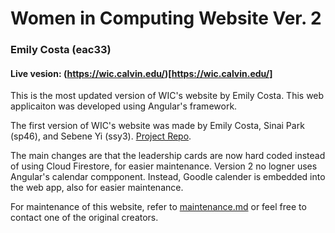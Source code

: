 # Women in Computing Website Ver. 2
### Emily Costa (eac33)
#### Live vesion: (https://wic.calvin.edu/)[https://wic.calvin.edu/]

This is the most updated version of WIC's website by Emily Costa. This web applicaiton was developed using Angular's framework.

The first version of WIC's website was made by Emily Costa, Sinai Park (sp46), and Sebene Yi (ssy3). [Project Repo](https://github.com/cs336-wic/web-app).

The main changes are that the leadership cards are now hard coded instead of using Cloud Firestore, for easier maintenance. Version 2 no logner uses Angular's calendar compponent. Instead, Goodle calender is embedded into the web app, also for easier maintenance.

For maintenance of this website, refer to [maintenance.md](/maintenance.md) or feel free to contact one of the original creators.



